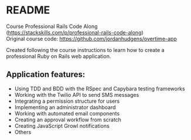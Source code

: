 # README

Course Professional Rails Code Along (https://stackskills.com/p/professional-rails-code-along)\
Original course code: https://github.com/jordanhudgens/overtime-app

Created following the course instructions to learn how to create a professional Ruby on Rails web application.

## Application features:
- Using TDD and BDD with the RSpec and Capybara testing frameworks
- Working with the Twilio API to send SMS messages
- Integrating a permission structure for users
- Implementing an administrator dashboard
- Working with automated email components
- Creating an approval workflow from scratch
- Creating JavaScript Growl notifications
- Others
